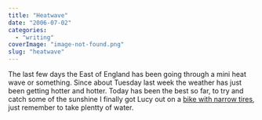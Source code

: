 ```yaml
---
title: "Heatwave"
date: "2006-07-02"
categories: 
  - "writing"
coverImage: "image-not-found.png"
slug: "heatwave"
---
```


The last few days the East of England has been going through a mini heat wave or something. Since about Tuesday last week the weather has just been getting hotter and hotter. Today has been the best so far, to try and catch some of the sunshine I finally got Lucy out on a [bike with narrow tires](http://static.flickr.com/56/180099920_01cca77683_m.jpg), just remember to take plentty of water.
